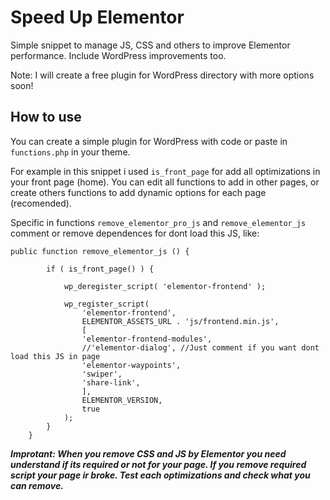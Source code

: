 # Speed Up Elementor

Simple snippet to manage JS, CSS and others to improve Elementor performance. Include WordPress improvements too.

Note: I will create a free plugin for WordPress directory with more options soon!

## How to use

You can create a simple plugin for WordPress with code or paste in `functions.php` in your theme.

For example in this snippet i used `is_front_page` for add all optimizations in your front page (home). You can edit all functions to add in other pages, or create others functions to add dynamic options for each page (recomended).

Specific in functions `remove_elementor_pro_js` and `remove_elementor_js` comment or remove dependences for dont load this JS, like:

```
public function remove_elementor_js () {

		if ( is_front_page() ) {

			wp_deregister_script( 'elementor-frontend' );

			wp_register_script(
        		'elementor-frontend',
        		ELEMENTOR_ASSETS_URL . 'js/frontend.min.js',
        		[
          		'elementor-frontend-modules',
          		//'elementor-dialog', //Just comment if you want dont load this JS in page
          		'elementor-waypoints',
          		'swiper',
          		'share-link',
        		],
        		ELEMENTOR_VERSION,
        		true
			);
		}
	}
```

**_Improtant: When you remove CSS and JS by Elementor you need understand if its required or not for your page. If you remove required script your page ir broke. Test each optimizations and check what you can remove._** 
